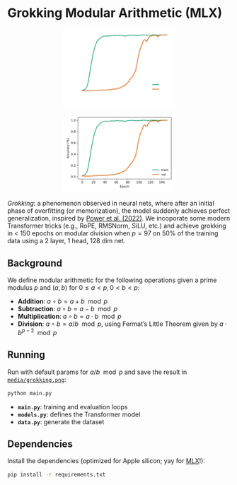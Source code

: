 # Grokking Modular Arithmetic (MLX)

<p align="center">
  <img src="media/grokking_white_spines.png#gh-dark-mode-only" alt="Grokking" width="50%">
</p>
<p align="center">
  <img src="media/grokking_black_spines.png#gh-light-mode-only" alt="Grokking" width="50%">
</p>

_Grokking_: a phenomenon observed in neural nets, where after an initial phase of overfitting (or memorization), the model suddenly achieves perfect generalization, inspired by [Power et al. (2022)](https://arxiv.org/abs/2201.02177). We incoporate some modern Transformer tricks (e.g., RoPE, RMSNorm, SiLU, etc.) and achieve grokking in < 150 epochs on modular division when $p=97$ on 50% of the training data using a 2 layer, 1 head, 128 dim net.

## Background

We define modular arithmetic for the following operations given a prime modulus $p$ and $(a, b)$ for $0 \leq a \lt p, 0 \lt b \lt p$:
- **Addition**: $a \circ b = a + b \mod p$
- **Subtraction**: $a \circ b = a - b \mod p$
- **Multiplication**: $a \circ b = a \cdot b \mod p$
- **Division**: $a \circ b = a / b \mod p$, using Fermat’s Little Theorem given by $a \cdot b^{p-2} \mod p$

## Running

Run with default params for $a / b \mod p$ and save the result in [`media/grokking.png`](media/grokking.png):
```bash
python main.py
```
- **`main.py`**: training and evaluation loops
- **`models.py`**: defines the Transformer model
- **`data.py`**: generate the dataset

## Dependencies

Install the dependencies (optimized for Apple silicon; yay for [MLX](https://github.com/ml-explore/mlx)!):
```bash
pip install -r requirements.txt
```
